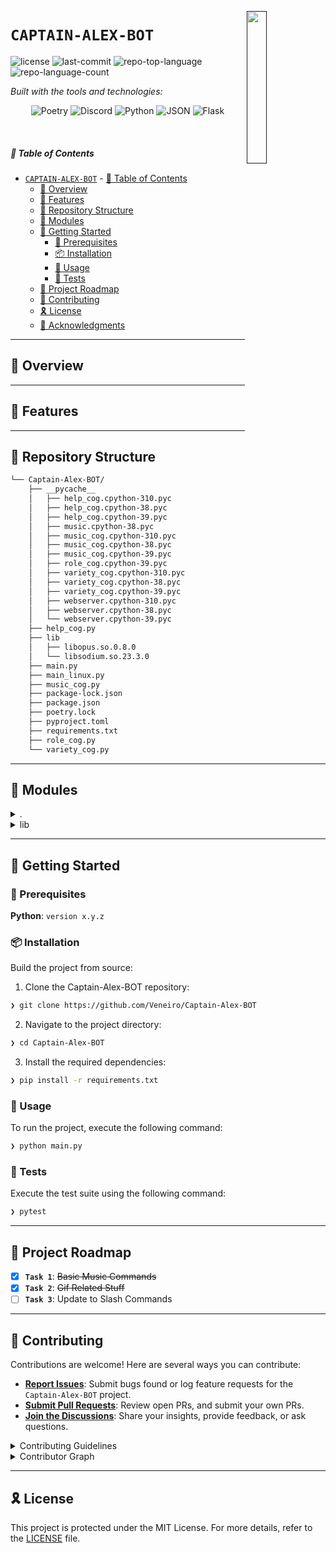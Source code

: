 [<img src="https://img.icons8.com/?size=512&id=55494&format=png" align="right" width="25%" padding-right="350">]()

# `CAPTAIN-ALEX-BOT`

<p align="left">
	<img src="https://img.shields.io/github/license/Veneiro/Captain-Alex-BOT?style=flat&logo=opensourceinitiative&logoColor=white&color=ffe000" alt="license">
	<img src="https://img.shields.io/github/last-commit/Veneiro/Captain-Alex-BOT?style=flat&logo=git&logoColor=white&color=ffe000" alt="last-commit">
	<img src="https://img.shields.io/github/languages/top/Veneiro/Captain-Alex-BOT?style=flat&color=ffe000" alt="repo-top-language">
	<img src="https://img.shields.io/github/languages/count/Veneiro/Captain-Alex-BOT?style=flat&color=ffe000" alt="repo-language-count">
</p>
<p align="left">
		<em>Built with the tools and technologies:</em>
</p>
<p align="center">
	<img src="https://img.shields.io/badge/Poetry-60A5FA.svg?style=flat&logo=Poetry&logoColor=white" alt="Poetry">
	<img src="https://img.shields.io/badge/Discord-5865F2.svg?style=flat&logo=Discord&logoColor=white" alt="Discord">
	<img src="https://img.shields.io/badge/Python-3776AB.svg?style=flat&logo=Python&logoColor=white" alt="Python">
	<img src="https://img.shields.io/badge/JSON-000000.svg?style=flat&logo=JSON&logoColor=white" alt="JSON">
	<img src="https://img.shields.io/badge/Flask-000000.svg?style=flat&logo=Flask&logoColor=white" alt="Flask">
</p>

<br>

##### 🔗 Table of Contents

- [`CAPTAIN-ALEX-BOT`](#captain-alex-bot)
        - [🔗 Table of Contents](#-table-of-contents)
  - [📍 Overview](#-overview)
  - [👾 Features](#-features)
  - [📂 Repository Structure](#-repository-structure)
  - [🧩 Modules](#-modules)
  - [🚀 Getting Started](#-getting-started)
    - [🔖 Prerequisites](#-prerequisites)
    - [📦 Installation](#-installation)
    - [🤖 Usage](#-usage)
    - [🧪 Tests](#-tests)
  - [📌 Project Roadmap](#-project-roadmap)
  - [🤝 Contributing](#-contributing)
  - [🎗 License](#-license)
  - [🙌 Acknowledgments](#-acknowledgments)

---

## 📍 Overview

<code></code>

---

## 👾 Features

<code></code>

---

## 📂 Repository Structure

```sh
└── Captain-Alex-BOT/
    ├── __pycache__
    │   ├── help_cog.cpython-310.pyc
    │   ├── help_cog.cpython-38.pyc
    │   ├── help_cog.cpython-39.pyc
    │   ├── music.cpython-38.pyc
    │   ├── music_cog.cpython-310.pyc
    │   ├── music_cog.cpython-38.pyc
    │   ├── music_cog.cpython-39.pyc
    │   ├── role_cog.cpython-39.pyc
    │   ├── variety_cog.cpython-310.pyc
    │   ├── variety_cog.cpython-38.pyc
    │   ├── variety_cog.cpython-39.pyc
    │   ├── webserver.cpython-310.pyc
    │   ├── webserver.cpython-38.pyc
    │   └── webserver.cpython-39.pyc
    ├── help_cog.py
    ├── lib
    │   ├── libopus.so.0.8.0
    │   └── libsodium.so.23.3.0
    ├── main.py
    ├── main_linux.py
    ├── music_cog.py
    ├── package-lock.json
    ├── package.json
    ├── poetry.lock
    ├── pyproject.toml
    ├── requirements.txt
    ├── role_cog.py
    └── variety_cog.py
```

---

## 🧩 Modules

<details closed><summary>.</summary>

| File | Summary |
| --- | --- |
| [package-lock.json](https://github.com/Veneiro/Captain-Alex-BOT/blob/main/package-lock.json) | <code>❯ REPLACE-ME</code> |
| [help_cog.py](https://github.com/Veneiro/Captain-Alex-BOT/blob/main/help_cog.py) | <code>❯ REPLACE-ME</code> |
| [music_cog.py](https://github.com/Veneiro/Captain-Alex-BOT/blob/main/music_cog.py) | <code>❯ REPLACE-ME</code> |
| [variety_cog.py](https://github.com/Veneiro/Captain-Alex-BOT/blob/main/variety_cog.py) | <code>❯ REPLACE-ME</code> |
| [main.py](https://github.com/Veneiro/Captain-Alex-BOT/blob/main/main.py) | <code>❯ REPLACE-ME</code> |
| [poetry.lock](https://github.com/Veneiro/Captain-Alex-BOT/blob/main/poetry.lock) | <code>❯ REPLACE-ME</code> |
| [requirements.txt](https://github.com/Veneiro/Captain-Alex-BOT/blob/main/requirements.txt) | <code>❯ REPLACE-ME</code> |
| [pyproject.toml](https://github.com/Veneiro/Captain-Alex-BOT/blob/main/pyproject.toml) | <code>❯ REPLACE-ME</code> |
| [package.json](https://github.com/Veneiro/Captain-Alex-BOT/blob/main/package.json) | <code>❯ REPLACE-ME</code> |
| [role_cog.py](https://github.com/Veneiro/Captain-Alex-BOT/blob/main/role_cog.py) | <code>❯ REPLACE-ME</code> |
| [main_linux.py](https://github.com/Veneiro/Captain-Alex-BOT/blob/main/main_linux.py) | <code>❯ REPLACE-ME</code> |

</details>

<details closed><summary>lib</summary>

| File | Summary |
| --- | --- |
| [libopus.so.0.8.0](https://github.com/Veneiro/Captain-Alex-BOT/blob/main/lib/libopus.so.0.8.0) | <code>❯ REPLACE-ME</code> |
| [libsodium.so.23.3.0](https://github.com/Veneiro/Captain-Alex-BOT/blob/main/lib/libsodium.so.23.3.0) | <code>❯ REPLACE-ME</code> |

</details>

---

## 🚀 Getting Started

### 🔖 Prerequisites

**Python**: `version x.y.z`

### 📦 Installation

Build the project from source:

1. Clone the Captain-Alex-BOT repository:
```sh
❯ git clone https://github.com/Veneiro/Captain-Alex-BOT
```

2. Navigate to the project directory:
```sh
❯ cd Captain-Alex-BOT
```

3. Install the required dependencies:
```sh
❯ pip install -r requirements.txt
```

### 🤖 Usage

To run the project, execute the following command:

```sh
❯ python main.py
```

### 🧪 Tests

Execute the test suite using the following command:

```sh
❯ pytest
```

---

## 📌 Project Roadmap

- [X] **`Task 1`**: <strike>Basic Music Commands</strike>
- [X] **`Task 2`**: <strike>Gif Related Stuff</strike>
- [ ] **`Task 3`**: Update to Slash Commands

---

## 🤝 Contributing

Contributions are welcome! Here are several ways you can contribute:

- **[Report Issues](https://github.com/Veneiro/Captain-Alex-BOT/issues)**: Submit bugs found or log feature requests for the `Captain-Alex-BOT` project.
- **[Submit Pull Requests](https://github.com/Veneiro/Captain-Alex-BOT/blob/main/CONTRIBUTING.md)**: Review open PRs, and submit your own PRs.
- **[Join the Discussions](https://github.com/Veneiro/Captain-Alex-BOT/discussions)**: Share your insights, provide feedback, or ask questions.

<details closed>
<summary>Contributing Guidelines</summary>

1. **Fork the Repository**: Start by forking the project repository to your github account.
2. **Clone Locally**: Clone the forked repository to your local machine using a git client.
   ```sh
   git clone https://github.com/Veneiro/Captain-Alex-BOT
   ```
3. **Create a New Branch**: Always work on a new branch, giving it a descriptive name.
   ```sh
   git checkout -b new-feature-x
   ```
4. **Make Your Changes**: Develop and test your changes locally.
5. **Commit Your Changes**: Commit with a clear message describing your updates.
   ```sh
   git commit -m 'Implemented new feature x.'
   ```
6. **Push to github**: Push the changes to your forked repository.
   ```sh
   git push origin new-feature-x
   ```
7. **Submit a Pull Request**: Create a PR against the original project repository. Clearly describe the changes and their motivations.
8. **Review**: Once your PR is reviewed and approved, it will be merged into the main branch. Congratulations on your contribution!
</details>

<details closed>
<summary>Contributor Graph</summary>
<br>
<p align="left">
   <a href="https://github.com{/Veneiro/Captain-Alex-BOT/}graphs/contributors">
      <img src="https://contrib.rocks/image?repo=Veneiro/Captain-Alex-BOT">
   </a>
</p>
</details>

---

## 🎗 License

This project is protected under the MIT License. For more details, refer to the [LICENSE](https://choosealicense.com/licenses/mit/) file.
